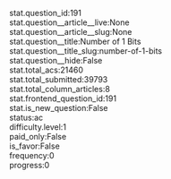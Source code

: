 stat.question_id:191  
stat.question__article__live:None  
stat.question__article__slug:None  
stat.question__title:Number of 1 Bits  
stat.question__title_slug:number-of-1-bits  
stat.question__hide:False  
stat.total_acs:21460  
stat.total_submitted:39793  
stat.total_column_articles:8  
stat.frontend_question_id:191  
stat.is_new_question:False  
status:ac  
difficulty.level:1  
paid_only:False  
is_favor:False  
frequency:0  
progress:0  
